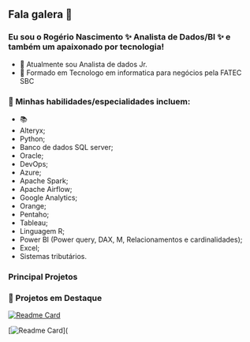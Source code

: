 
## Fala galera 👋
### Eu sou o Rogério Nascimento  ✨ Analista de Dados/BI ✨ e também um apaixonado por tecnologia!

- 🔭 Atualmente sou Analista de dados Jr.
- 🌱 Formado em Tecnologo em informatica para negócios pela FATEC SBC


### **📱 Minhas habilidades/especialidades incluem:**
- 📚   
- Alteryx;
-	Python;
-	Banco de dados SQL server;
-	Oracle;
-	DevOps;
-	Azure;
-	Apache Spark;
-	Apache Airflow;
-	Google Analytics;
-	Orange;
-	Pentaho;
-	Tableau;
-	Linguagem R;
-	Power BI (Power query, DAX, M, Relacionamentos e cardinalidades);
-	Excel;
-	Sistemas tributários. 



### Principal Projetos
### 📌 Projetos em Destaque

[![Readme Card](https://github.com/Rogerio-Nascimento/Rogerio-Nascimento/assets/87660080/4e7c617d-fb25-40e4-abe8-02f24c0060ad)](https://github.com/Rogerio-Nascimento/Projeto_Automacao_Procedures)

[![Readme Card](https://github.com/Rogerio-Nascimento/Rogerio-Nascimento/assets/87660080/99354786-c8ed-4cc1-8000-2a236b877452)](


